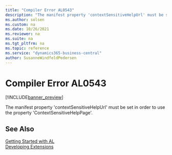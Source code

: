 ```yaml
---
title: "Compiler Error AL0543"
description: "The manifest property 'contextSensitiveHelpUrl' must be set in order to use the property 'ContextSensitiveHelpPage'."
ms.author: solsen
ms.custom: na
ms.date: 10/26/2021
ms.reviewer: na
ms.suite: na
ms.tgt_pltfrm: na
ms.topic: reference
ms.service: "dynamics365-business-central"
author: SusanneWindfeldPedersen
---
```

[//]: # (START>DO_NOT_EDIT)
[//]: # (IMPORTANT:Do not edit any of the content between here and the END>DO_NOT_EDIT.)
[//]: # (Any modifications should be made in the .xml files in the ModernDev repo.)
# Compiler Error AL0543

[!INCLUDE[banner_preview](../includes/banner_preview.md)]

The manifest property 'contextSensitiveHelpUrl' must be set in order to use the property 'ContextSensitiveHelpPage'.


[//]: # (IMPORTANT: END>DO_NOT_EDIT)
## See Also  
[Getting Started with AL](../devenv-get-started.md)  
[Developing Extensions](../devenv-dev-overview.md)  